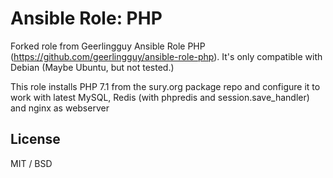 # Ansible Role: PHP

Forked role from Geerlingguy Ansible Role PHP (https://github.com/geerlingguy/ansible-role-php). It's only compatible with Debian (Maybe Ubuntu, but not tested.)

This role installs PHP 7.1 from the sury.org package repo and configure it to work with latest MySQL, Redis (with phpredis and session.save_handler) and nginx as webserver

## License

MIT / BSD

